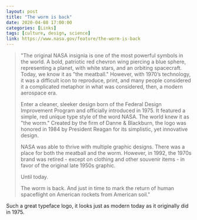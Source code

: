 ```yaml
---
layout: post
title: "The worm is back"
date: 2020-04-08 17:00:00
categories: [Links]
tags: [culture, design, science]
link: https://www.nasa.gov/feature/the-worm-is-back
---
```


>"The original NASA insignia is one of the most powerful symbols in the world. A bold, patriotic red chevron wing piercing a blue sphere, representing a planet, with white stars, and an orbiting spacecraft. Today, we know it as "the meatball." However, with 1970’s technology, it was a difficult icon to reproduce, print, and many people considered it a complicated metaphor in what was considered, then, a modern aerospace era.
>
>Enter a cleaner, sleeker design born of the Federal Design Improvement Program and officially introduced in 1975. It featured a simple, red unique type style of the word NASA. The world knew it as "the worm." Created by the firm of Danne & Blackburn, the logo was honored in 1984 by President Reagan for its simplistic, yet innovative design.
>
>NASA was able to thrive with multiple graphic designs. There was a place for both the meatball and the worm. However, in 1992, the 1970s brand was retired - except on clothing and other souvenir items - in favor of the original late 1950s graphic.
>
>Until today.
>
>The worm is back. And just in time to mark the return of human spaceflight on American rockets from American soil."

Such a great typeface logo, it looks just as modern today as it originally did in 1975.
